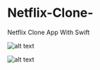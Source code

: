 # Netflix-Clone-
Netflix Clone App With Swift


![alt text](https://github.com/ElifYu/Netflix-Clone-/blob/main/Netflix%20Clone/Assets.xcassets/image1.imageset/image2.jpg?raw=true)

![alt text](https://github.com/ElifYu/Netflix-Clone-/blob/main/Netflix%20Clone/Assets.xcassets/image1.imageset/image3.jpg?raw=true)

